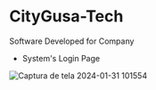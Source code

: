 # CityGusa-Tech
Software Developed for Company
- System's Login Page

![Captura de tela 2024-01-31 101554](https://github.com/waysterMelo/CityGusa-Tech/assets/57998761/b09dee88-8091-492b-98c6-a9053dd6e5d9)
